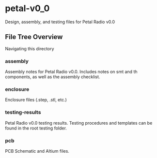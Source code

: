 # petal-v0_0

Design, assembly, and testing files for Petal Radio v0.0

## File Tree Overview

Navigating this directory

### assembly

Assembly notes for Petal Radio v0.0. Includes notes on smt and th components, as well as the assembly checklist.

### enclosure

Enclosure files (.step, .stl, etc.)

### testing-results

Petal Radio v0.0 testing results. Testing procedures and templates can be found in the root testing folder.

### pcb

PCB Schematic and Altium files.
